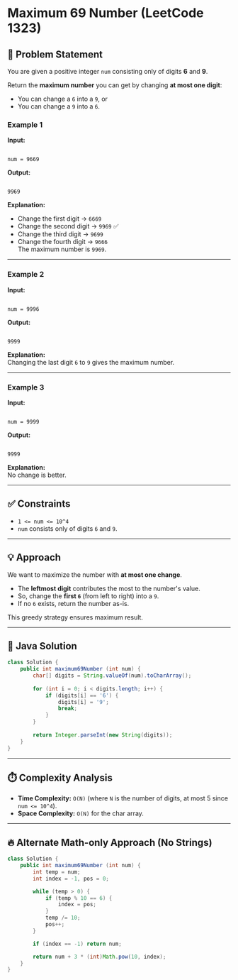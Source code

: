
# Maximum 69 Number (LeetCode 1323)

## 📘 Problem Statement
You are given a positive integer `num` consisting only of digits **6** and **9**.

Return the **maximum number** you can get by changing **at most one digit**:
- You can change a `6` into a `9`, or
- You can change a `9` into a `6`.

### Example 1
**Input:**  
```

num = 9669

```
**Output:**  
```

9969

```
**Explanation:**  
- Change the first digit → `6669`  
- Change the second digit → `9969` ✅  
- Change the third digit → `9699`  
- Change the fourth digit → `9666`  
The maximum number is `9969`.

---

### Example 2
**Input:**  
```

num = 9996

```
**Output:**  
```

9999

```
**Explanation:**  
Changing the last digit `6` to `9` gives the maximum number.

---

### Example 3
**Input:**  
```

num = 9999

```
**Output:**  
```

9999

````
**Explanation:**  
No change is better.

---

## ✅ Constraints
- `1 <= num <= 10^4`  
- `num` consists only of digits `6` and `9`.  

---

## 💡 Approach
We want to maximize the number with **at most one change**.
- The **leftmost digit** contributes the most to the number's value.  
- So, change the **first `6`** (from left to right) into a `9`.  
- If no `6` exists, return the number as-is.  

This greedy strategy ensures maximum result.

---

## 🚀 Java Solution

```java
class Solution {
    public int maximum69Number (int num) {
        char[] digits = String.valueOf(num).toCharArray();
        
        for (int i = 0; i < digits.length; i++) {
            if (digits[i] == '6') {
                digits[i] = '9';
                break; 
            }
        }
        
        return Integer.parseInt(new String(digits));
    }
}
````

---

## ⏱️ Complexity Analysis

* **Time Complexity:** `O(N)` (where `N` is the number of digits, at most 5 since `num <= 10^4`).
* **Space Complexity:** `O(N)` for the char array.

---

## 🔥 Alternate Math-only Approach (No Strings)

```java
class Solution {
    public int maximum69Number (int num) {
        int temp = num;
        int index = -1, pos = 0;

        while (temp > 0) {
            if (temp % 10 == 6) {
                index = pos; 
            }
            temp /= 10;
            pos++;
        }

        if (index == -1) return num;

        return num + 3 * (int)Math.pow(10, index);
    }
}
```
